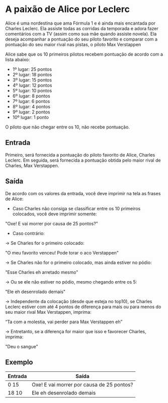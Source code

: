 # A paixão de Alice por Leclerc

Alice é uma nordestina que ama Fórmula 1 e é ainda mais encantada por Charles Leclerc. Ela assiste todas as corridas da temporada e adora fazer comentários com a TV (assim como sua mãe quando assiste novela). Ela deseja acompanhar a pontuação do seu piloto favorito e comparar com a pontuação do seu maior rival nas pistas, o piloto Max Verstappen

Alice sabe que os 10 primeiros pilotos recebem pontuação de acordo com a lista abaixo:

- 1º lugar: 25 pontos
- 2º lugar: 18 pontos
- 3º lugar: 15 pontos
- 4º lugar: 12 pontos
- 5º lugar: 10 pontos
- 6º lugar: 8 pontos
- 7º lugar: 6 pontos
- 8º lugar: 4 pontos
- 9º lugar: 2 pontos
- 10º lugar: 1 ponto

O piloto que não chegar entre os 10, não recebe pontuação.

## Entrada

Primeiro, será fornecida a pontuação do piloto favorito de Alice, Charles Leclerc. Em seguida, será fornecida a pontuação obtida pelo maior rival de Charles, Max Verstappen.

## Saída

De acordo com os valores da entrada, você deve imprimir na tela as frases de Alice:

- Caso Charles não consiga se classificar entre os 10 primeiros colocados, você deve imprimir somente:

"Oxe! E vai morrer por causa de 25 pontos?”

- Caso contrário:

→ Se Charles for o primeiro colocado:

"O meu favorito venceu! Pode torar o aco Verstappen"

→ Se Charles não for o primeiro colocado, mas ainda estiver no pódio:

"Esse Charles eh arretado mesmo"

→ Ou se ele não estiver no pódio, mesmo chegando entre os 5:

"Ele eh desenrolado demais"

→ Independente da colocação (desde que esteja no top10), se Charles Leclerc estiver com até 4 pontos de diferença para mais ou para menos do seu maior rival Max Verstappen, imprima:

“Ta com a molestia, vai perder para Max Verstappen eh”

→ Entretanto, se a diferença for maior que isso e favorecer Charles, imprima:

"Deu o sangue"

## Exemplo

| Entrada | Saída                                     |
| ------- | ----------------------------------------- |
| 0 15    | Oxe! E vai morrer por causa de 25 pontos? |
| 18 10   | Ele eh desenrolado demais                 |
